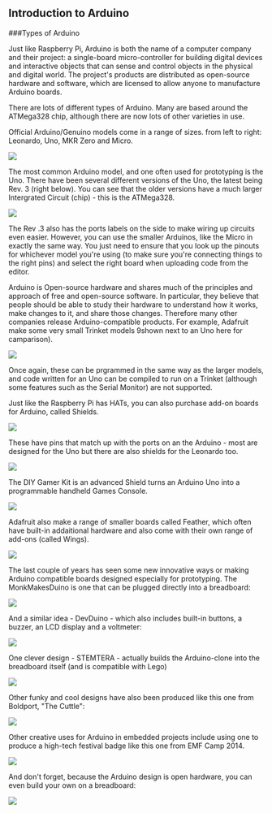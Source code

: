 ## Introduction to Arduino

###Types of Arduino

Just like Raspberry Pi, Arduino is both the name of a computer company and their project: a single-board  micro-controller for building digital devices and interactive objects that can sense and control objects in the physical and digital world. The project's products are distributed as open-source hardware and software, which are licensed to allow anyone to manufacture Arduino boards.

There are lots of different types of Arduino. Many are based around the ATMega328 chip, although there are now lots of other varieties in use.

Official Arduino/Genuino models come in a range of sizes. from left to right: Leonardo, Uno, MKR Zero and Micro.

![](images/arduinos1.jpeg)

The most common Arduino model, and one often used for prototyping is the Uno. There have been several different versions of the Uno, the latest being Rev. 3 (right below). You can see that the older versions have a much larger Intergrated Circuit (chip) - this is the ATMega328.

![](images/arduinos2.jpeg)

The Rev .3 also has the ports labels on the side to make wiring up circuits even easier. However, you can use the smaller Arduinos, like the Micro in exactly the same way. You just need to ensure that you look up the pinouts for whichever model you're using (to make sure you're connecting things to the right pins) and select the right board when uploading code from the editor.

Arduino is Open-source hardware and shares much of the principles and approach of free and open-source software. In particular, they believe that people should be able to study their hardware to understand how it works, make changes to it, and share those changes. Therefore many other companies release Arduino-compatible products. For example, Adafruit make some very small Trinket models 9shown next to an Uno here for camparison).

![](images/arduinos3.jpeg)

Once again, these can be prgrammed in the same way as the larger models, and code written for an Uno can be compiled to run on a Trinket (although some features such as the Serial Monitor) are not supported.

Just like the Raspberry Pi has HATs, you can also purchase add-on boards for Arduino, called Shields.

![](images/arduinos4.jpeg)

These have pins that match up with the ports on an the Arduino - most are designed for the Uno but there are also shields for the Leonardo too.

![](images/arduinos5.jpeg)

The DIY Gamer Kit is an advanced Shield turns an Arduino Uno into a programmable handheld Games Console.

![](images/arduinos6.jpeg)

Adafruit also make a range of smaller boards called Feather, which often have built-in addaitional hardware and also come with their own range of add-ons (called Wings).

![](images/arduinos7.jpeg)

The last couple of years has seen some new innovative ways or making Arduino compatible boards designed especially for prototyping. The MonkMakesDuino is one that can be plugged directly into a breadboard:

![](images/arduinos8.jpeg)

And a similar idea - DevDuino - which also includes built-in buttons, a buzzer, an LCD display and a voltmeter:

![](images/arduinos9.jpeg)

One clever design - STEMTERA - actually builds the Arduino-clone into the breadboard itself (and is compatible with Lego)

![](images/arduinos10.jpeg)

Other funky and cool designs have also been produced like this one from Boldport, "The Cuttle":

![](images/arduinos11.jpeg)

Other creative uses for Arduino in embedded projects include using one to produce a high-tech festival badge like this one from EMF Camp 2014.

![](images/arduinos12.jpeg)

And don't forget, because the Arduino design is open hardware, you can even build your own on a breadboard:

![](images/arduinos13.jpeg)
